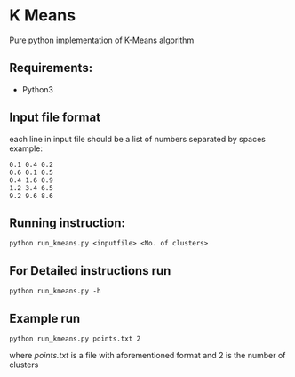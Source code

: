 # K Means

Pure python implementation of K-Means algorithm


## Requirements:
* Python3


## Input file format
each line in input file should be a list of numbers separated by spaces
example:
```
0.1 0.4 0.2
0.6 0.1 0.5
0.4 1.6 0.9
1.2 3.4 6.5
9.2 9.6 8.6
```

## Running instruction:
`python run_kmeans.py <inputfile> <No. of clusters>`

## For Detailed instructions run
`python run_kmeans.py -h`


## Example run
`python run_kmeans.py points.txt 2`

where _points.txt_ is a file with aforementioned format and 2 is the number of clusters